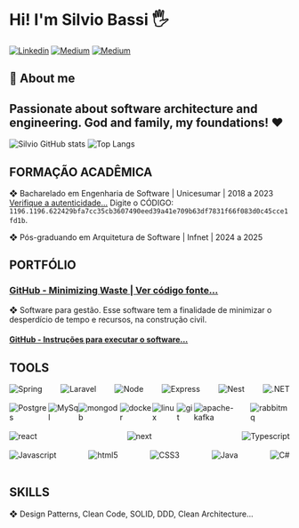 # Hi! I'm Silvio Bassi 🖐️

[![Linkedin](https://img.shields.io/badge/LinkedIn-0077B5?style=for-the-badge&logo=linkedin&logoColor=white)](https://www.linkedin.com/in/silvio-bassi/)
[![Medium](https://img.shields.io/badge/Medium-00AB6C?style=for-the-badge&logo=medium&logoColor=white)](https://medium.com/@silviobassi)
[![Medium](https://img.shields.io/badge/Gmail-D14836?style=for-the-badge&logo=gmail&logoColor=white)](mailto:silviobassi2@gmail.com)

<h2>👦 About me</h2>

## Passionate about software architecture and engineering. God and family, my foundations! ❤️

![Silvio GitHub stats](https://github-readme-stats.vercel.app/api?username=silviobassi&show_icons=true&theme=dracula)
![Top Langs](https://github-readme-stats.vercel.app/api/top-langs/?username=silviobassi&hide_progress=false&theme=dracula&layout=compact)

## FORMAÇÃO ACADÊMICA

❖ Bacharelado em Engenharia de Software | Unicesumar | 2018 a 2023<br/>
[Verifique a autenticidade...](https://www.unicesumar.edu.br/valida-diploma/) 
Digite o CÓDIGO: `1196.1196.622429bfa7cc35cb3607490eed39a41e709b63df7831f66f083d0c45cce1fd1b`.

❖ Pós-graduando em Arquitetura de Software | Infnet | 2024 a 2025<br/>

## PORTFÓLIO

### [GitHub - Minimizing Waste | Ver código fonte...](https://github.com/silviobassi/minimizing)

❖ Software para gestão. Esse software tem a finalidade de minimizar o desperdício de tempo e recursos, na construção civil.

#### [GitHub - Instruções para executar o software...](https://github.com/silviobassi/minimizing-executables)

## TOOLS

<div style="display: flex; justify-content:space-between;">
    <img align="center" src="https://img.shields.io/badge/Spring-6DB33F?style=for-the-badge&logo=spring&logoColor=white" alt="Spring">
    <img align="center" src="https://img.shields.io/badge/Laravel-FF2D20?style=for-the-badge&logo=laravel&logoColor=white" alt="Laravel">
    <img align="center" src="https://img.shields.io/badge/Node%20js-339933?style=for-the-badge&logo=nodedotjs&logoColor=white" alt="Node">
    <img align="center" src="https://img.shields.io/badge/Express%20js-000000?style=for-the-badge&logo=express&logoColor=white" alt="Express">
    <img align="center" src="https://img.shields.io/badge/nestjs-E0234E?style=for-the-badge&logo=nestjs&logoColor=white" alt="Nest">
 <img align="center" src="https://img.shields.io/badge/.NET-512BD4?style=for-the-badge&logo=dotnet&logoColor=white" alt=".NET">
    
</div></br>
<div style="display: flex; justify-content:space-between;">
    <img align="center" src="https://img.shields.io/badge/PostgreSQL-316192?style=for-the-badge&logo=postgresql&logoColor=white" alt="Postgres">
    <img align="center" src="https://img.shields.io/badge/MySQL-005C84?style=for-the-badge&logo=mysql&logoColor=white" alt="MySql">
    <img align="center" src="https://img.shields.io/badge/MongoDB-4EA94B?style=for-the-badge&logo=mongodb&logoColor=white" alt="mongodb">
    <img align="center" src="https://img.shields.io/badge/Docker-2CA5E0?style=for-the-badge&logo=docker&logoColor=white" alt="docker">
    <img align="center" src="https://img.shields.io/badge/Linux-FCC624?style=for-the-badge&logo=linux&logoColor=black" alt="linux">
    <img align="center" src="https://img.shields.io/badge/GIT-E44C30?style=for-the-badge&logo=git&logoColor=white" alt="git">
    <img align="center" src="https://img.shields.io/badge/Apache_Kafka-231F20?style=for-the-badge&logo=apache-kafka&logoColor=white" alt="apache-kafka">
    <img align="center" src="https://img.shields.io/badge/rabbitmq-%23FF6600.svg?&style=for-the-badge&logo=rabbitmq&logoColor=white" alt="rabbitmq">
</div></br>
<div style="display: flex; justify-content:space-between;">
    <img align="center" src="https://img.shields.io/badge/React-20232A?style=for-the-badge&logo=react&logoColor=61DAFB" alt="react">
    <img align="center" src="https://img.shields.io/badge/next%20js-000000?style=for-the-badge&logo=nextdotjs&logoColor=white" alt="next">
    <img align="center" src="https://img.shields.io/badge/TypeScript-007ACC?style=for-the-badge&logo=typescript&logoColor=white" alt="Typescript">
</div></br>
<div style="display: flex; justify-content:space-between;">
    <img align="center" src="https://img.shields.io/badge/JavaScript-323330?style=for-the-badge&logo=javascript&logoColor=F7DF1E" alt="Javascript">
    <img align="center" src="https://img.shields.io/badge/HTML5-E34F26?style=for-the-badge&logo=html5&logoColor=white" alt="html5">
    <img align="center" src="https://img.shields.io/badge/CSS3-1572B6?style=for-the-badge&logo=css3&logoColor=white" alt="CSS3">
    <img align="center" src="https://img.shields.io/badge/Java-ED8B00?style=for-the-badge&logo=java&logoColor=white" alt="Java">
    <img align="center" src="https://img.shields.io/badge/C%23-239120?style=for-the-badge&logo=csharp&logoColor=white" alt="C#">
</div></br>

## SKILLS

❖ Design Patterns, Clean Code, SOLID, DDD, Clean Architecture...
